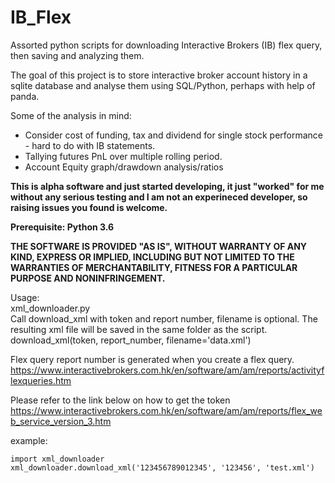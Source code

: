 # IB_Flex
Assorted python scripts for downloading Interactive Brokers (IB) flex query, then saving and analyzing them.


The goal of this project is to store interactive broker account history in a sqlite database and analyse them using SQL/Python, perhaps with help of panda.

Some of the analysis in mind:

- Consider cost of funding, tax and dividend for single stock performance - hard to do with IB statements.  
- Tallying futures PnL over multiple rolling period.  
- Account Equity graph/drawdown analysis/ratios  

**This is alpha software and just started developing, it just "worked" for me without any serious testing and I am not an experineced developer, so raising issues you found is welcome.**


**Prerequisite: Python 3.6**

**THE SOFTWARE IS PROVIDED "AS IS", WITHOUT WARRANTY OF ANY KIND, EXPRESS OR IMPLIED, INCLUDING BUT NOT LIMITED TO THE WARRANTIES OF MERCHANTABILITY, FITNESS FOR A PARTICULAR PURPOSE AND NONINFRINGEMENT.**

Usage:  
xml_downloader.py  
Call download_xml with token and report number, filename is optional. The resulting xml file will be saved in the same folder as the script.     
download_xml(token, report_number, filename='data.xml')  

Flex query report number is generated when you create a flex query.  
https://www.interactivebrokers.com.hk/en/software/am/am/reports/activityflexqueries.htm

Please refer to the link below on how to get the token
https://www.interactivebrokers.com.hk/en/software/am/am/reports/flex_web_service_version_3.htm  

example:
```
import xml_downloader
xml_downloader.download_xml('123456789012345', '123456', 'test.xml')
```
